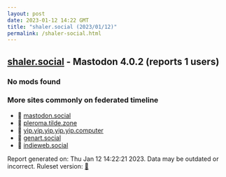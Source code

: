 ```yaml
---
layout: post
date: 2023-01-12 14:22 GMT
title: "shaler.social (2023/01/12)"
permalink: /shaler-social.html
---
```


## [shaler.social](https://shaler.social) - Mastodon 4.0.2 (reports 1 users)

### No mods found

### More sites commonly on federated timeline

* 🐘 [mastodon.social](/mastodon-social.html)
* 🐘 [pleroma.tilde.zone](/pleroma-tilde-zone.html)
* 🐘 [yip.yip.yip.yip.yip.computer](/yip-yip-yip-yip-yip-computer.html)
* 🐘 [genart.social](/genart-social.html)
* 🐘 [indieweb.social](/indieweb-social.html)

Report generated on: Thu Jan 12 14:22:21 2023. Data may be outdated or incorrect.
Ruleset version: [🧁](/version-cupcake)
